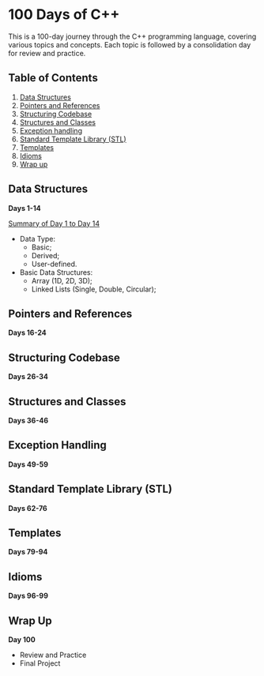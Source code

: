 # 100 Days of C++

This is a 100-day journey through the C++ programming language, covering various topics and concepts. Each topic is followed by a consolidation day for review and practice.

## Table of Contents

1. [Data Structures](#data-structures)
2. [Pointers and References](#pointers-and-references)
3. [Structuring Codebase](#structuring-codebase)
4. [Structures and Classes](#structures-and-classes)
5. [Exception handling](#exception-handling)
6. [Standard Template Library (STL)](#standard-template-library-stl)
7. [Templates](#templates)
8. [Idioms](#idioms)
9. [Wrap up](#wrap-up)

## Data Structures

**Days 1-14**

[Summary of Day 1 to Day 14](SUMMARY_1-14.md)

- Data Type:
  - Basic;
  - Derived;
  - User-defined.
- Basic Data Structures:
  - Array (1D, 2D, 3D);
  - Linked Lists (Single, Double, Circular);

## Pointers and References

**Days 16-24**

## Structuring Codebase

**Days 26-34**

## Structures and Classes

**Days 36-46**

## Exception Handling

**Days 49-59**

## Standard Template Library (STL)

**Days 62-76**

## Templates

**Days 79-94**

## Idioms

**Days 96-99**

## Wrap Up

**Day 100**

- Review and Practice
- Final Project
